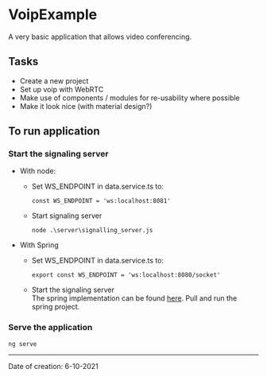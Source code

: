 # VoipExample

A very basic application that allows video conferencing.

## Tasks

- Create a new project
- Set up voip with WebRTC
- Make use of components / modules for re-usability where possible
- Make it look nice (with material design?)

## To run application

### Start the signaling server

- With node:

  - Set WS_ENDPOINT in data.service.ts to:

        const WS_ENDPOINT = 'ws:localhost:8081'

  - Start signaling server

        node .\server\signalling_server.js

- With Spring

  - Set WS_ENDPOINT in data.service.ts to:

        export const WS_ENDPOINT = 'ws:localhost:8080/socket'

  - Start the signaling server  
    The spring implementation can be found [here](https://github.com/H3AR7B3A7/SignallingServer).
    Pull and run the spring project.

### Serve the application

    ng serve

---

Date of creation: 6-10-2021
